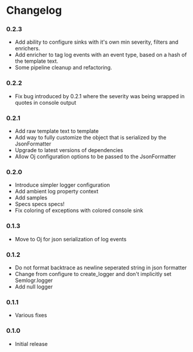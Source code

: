 # Changelog

### 0.2.3

* Add ability to configure sinks with it's own min severity, filters and enrichers.
* Add enricher to tag log events with an event type, based on a hash of the template text.
* Some pipeline cleanup and refactoring.

### 0.2.2

* Fix bug introduced by 0.2.1 where the severity was being wrapped in quotes in console output

### 0.2.1

* Add raw template text to template
* Add way to fully customize the object that is serialized by the JsonFormatter
* Upgrade to latest versions of dependencies
* Allow Oj configuration options to be passed to the JsonFormatter

### 0.2.0

* Introduce simpler logger configuration
* Add ambient log property context
* Add samples
* Specs specs specs!
* Fix coloring of exceptions with colored console sink

### 0.1.3

* Move to Oj for json serialization of log events

### 0.1.2

* Do not format backtrace as newline seperated string in json formatter
* Change from configure to create_logger and don't implicitly set Semlogr.logger
* Add null logger

### 0.1.1

* Various fixes

### 0.1.0

* Initial release
